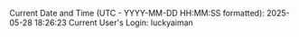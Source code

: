 Current Date and Time (UTC - YYYY-MM-DD HH:MM:SS formatted): 2025-05-28 18:26:23
Current User's Login: luckyaiman
